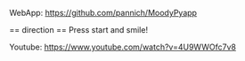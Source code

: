 WebApp:
https://github.com/pannich/MoodyPyapp

== direction ==
  Press start and smile!

Youtube:
https://www.youtube.com/watch?v=4U9WWOfc7v8
